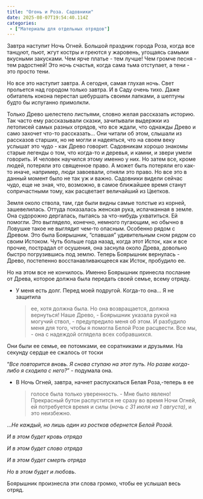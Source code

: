 ```yaml
---
title: "Огонь и Роза. Садовники"
date: 2025-08-07T19:54:40.114Z
categories:
 - ["Материалы для отдельных отрядов"]
---
```


Завтра наступит Ночь Огней. Большой праздник города Роза, когда все
танцуют, пьют, жгут костры и греются у жаровень, угощаясь самыми
вкусными закусками. Чем ярче платье - тем лучше! Чем громче песня - тем
радостней! Это ночь счастья, когда сама тьма отступает, а тени - это
просто тени.

Но все это наступит завтра. А сегодня, самая глухая ночь. Свет прольется
над городом только завтра. И в Саду очень тихо. Даже обитатель кокона
перестал шебуршать своими лапками, а шептуны будто бы испуганно
примолкли.

Только Древо шелестело листьями, словно желая рассказать историю. Так
часто ему рассказывали сказки, зачитывали выдержки из летописей самых
разных отрядов, что все ждали, что однажды Древо и само захочет что-то
рассказать… Они читали об этом, слышали из рассказов старших, но не
могли и надеяться, что на своем веку услышат это чудо - как Древо
говорит. Садовникам хорошо знакомы старые легенды о том, что когда-то и
деревья, и камни, и звери умели говорить. И человек научился этому
именно у них. Но затем все, кроме людей, потеряли это священное право. А
может быть потеряли его как-то иначе, например, люди завоевали, отняли
это право. Но все это в данный момент было не так уж и важно. Садовники
видели сейчас чудо, еще не зная, что, возможно, в самое ближайшее время
станут сопричастными тому, как расцветает величайший из Цветков.

Земля около ствола, там, где были видны самые толстые из корней,
зашевелилась. Оттуда показалась женская рука, испачканная в земле. Она
судорожно дергалась, пытаясь за что-нибудь ухватиться. Ей помогли. Это
выглядело, конечно, немного пугающим, но обычно в Ловушке такое не
выглядит чем-то опасным. Особенно рядом с Древом. Это была Боярышник,
“спавшая” удивительным сном рядом со своим Истоком. Чуть больше года
назад, когда этот Исток, как и все прочие, пострадал от осушения, она
заснула около Древа, довольно быстро погрузившись под землю. Теперь
Боярышник вернулась - Древо, постепенно восстанавливающееся как Исток,
пробудило ее.

Но на этом все не кончилось. Именно Боярышник принесла послание от
Древа, которое должна была передать своей семье, всему отряду.

-   У меня есть долг. Перед моей подругой. Когда-то она… Я не защитила
    > ее, хотя должна была. Но она возвращается, должна вернуться! Наше
    > Древо, - Боярышник указала рукой на могучий ствол, - предупредило
    > меня об этом. И разбудило меня для того, чтобы я помогла Белой
    > Розе расцвести. Все мы, - она с надеждой оглядела всех
    > собравшихся.

Они были ее семье, ее потомками, ее соратниками и друзьями. На секунду
сердце ее сжалось от тоски

“*Все повторится вновь. Я снова ступаю на этот путь. Но разве когда-либо
я сходила с него?*” - подумала она.

-   В Ночь Огней, завтра, начнет распускаться Белая Роза,-теперь в ее
    > голосе была только уверенность. - Мне было явлено! Прекрасный
    > бутон распустится не сразу во время Ночи Огней, ей потребуется
    > время и силы (*ночь с 31 июля на 1 августа)*, и это неизбежно.

...*Не каждый, но лишь один из ростков обернется Белой Розой.*

*И в этом будет кровь отряда*

*И в этом будет слово отряда*

*И в этом будет смерть отряда*

*Но в этом будет и любовь*.

Боярышник произнесла эти слова громко, чтобы ее услышал весь отряд.
